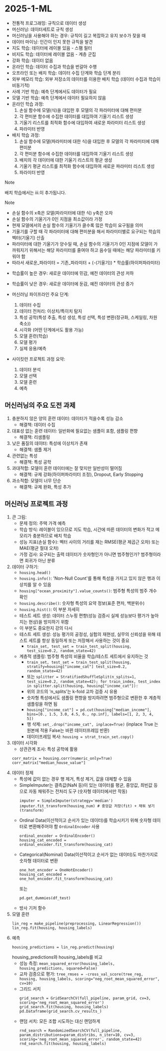 # 2025-1-ML

- 전통적 프로그래밍: 규칙으로 데이터 생성
- 머신러닝: 데이터세트로 규칙 생성
- 머신러닝을 사용해야 하는 경우: 규칙이 길고 복잡하고 유지 보수가 잦을 때
- 데이터 마이닝: 인간이 인지 못한 규칙을 발견
- 지도 학습: 데이터에 레이블 있음 - 스팸 필터
- 비지도 학습: 데이터에 레이블 없음 - 계층 군집
- 강화 학습: 데이터 없음
- 온라인 학습: 데이터 수집과 학습을 번갈아 수행
- 오프라인 또는 배치 학습: 데이터 수집 단계와 학습 단계 분리
- 외부 메모리 학습: 외부 저장소의 데이터를 이용한 배치 학습 (데이터 수집과 학습이 비동기적)
- 사례 기반 학습: 예측 단계에서도 데이터가 필요
- 모델 기반 학습: 예측 단계에서 데이터 필요하지 않음
- 온라인 학습 과정:
  1. 손실 함수에 모델(식)을 대입한 후 모델의 각 파라미터에 대해 편미분
  2. 각 편미분 함수에 수집한 데이터를 대입하여 기울기 리스트 생성
  3. 기울기 리스트를 최적화 함수에 대입하여 새로운 파라미터 리스트 생성
  4. 파라미터 반영
- 배치 학습 과정:
  1. 손실 함수에 모델(파라미터에 대한 식)을 대입한 후 모델의 각 파라미터에 대해 편미분
  2. 각 편미분 함수에 수집한 데이터를 대입하여 기울기 리스트 생성
  3. 배치의 각 데이터에 대한 기울기 리스트의 평균 생성
  4. 기울기 평균 리스트를 최적화 함수에 대입하여 새로운 파라미터 리스트 생성
  5. 파라미터 반영

> [!note]
> 배치 학습에서는 iii.이 추가됩니다.

> [!note] 
> - 손실 함수의 x축은 모델(파라미터에 대한 식) y축은 오차     
> - 손실 함수의 기울기가 0인 지점을 최소값이라 가정     
> - 현재 모델에서의 손실 함수의 기울기가 클수록 많은 학습이 요구됨을 의미    
> - 기울기를 구할 때 각 파라미터에 대해 편미분을 해서 파라미터별로 요구되는 학습의 벡터(기울기) 산출   
> - 파라미터에 대한 기울기가 양수일 때, 손실 함수의 기울기가 0인 지점에 모델이 가까워지기 위해서는 해당 파라미터를 줄여야 하고 음수일 때에는 해당 파라미터를 키워야 함   
> - 따라서 새로운_파라미터 = 기존_파라미터 + (-(기울기)) * 학습률(하이퍼파라미터)    


- 학습률이 높은 경우: 새로운 데이터에 민감, 예전 데이터의 관성 저하
- 학습률이 낮은 경우: 새로운 데이터에 둔감, 예전 데이터의 관성 증가


- 머신러닝 파이프라인 주요 단계:
  1. 데이터 수집
  2. 데이터 전처리: 이상치/특이치 탐지
  3. 특성 공학(특성 추출, 특성 생성, 특성 선택, 특성 변환(정규화, 스케일링, 차원 축소))
  5. 시각화 (어떤 단계에서도 활용 가능)
  6. 모델 훈련(학습)
  7. 모델 평가
  8. 실제 응용/예측

- 사이킷런 프로젝트 과정 요약:
  1. 데이터 분석
  2. 모델 선택
  3. 모델 훈련
  4. 예측

## 머신러닝의 주요 도전 과제
1. 충분하지 않은 양의 훈련 데이터: 데이터가 적을수록 성능 감소
   - 해결책: 데이터 수집
2. 대표성 없는 훈련 데이터: 일반화에 필요없는 샘플이 포함, 샘플링 편향
   - 해결책: 리샘플링
3. 낮은 품질의 데이터: 특성에 이상치가 존재
   - 해결책: 샘플 제거
4. 관련없는 특성
   - 해결책: 특성 공학
5. 과대적합: 모델이 훈련 데이터에는 잘 맞지만 일반성이 떨어짐
   - 해결책: 규제 강화(하이퍼파라미터 조정), Dropout, Early Stopping
6. 과소적합: 모델이 너무 단순
   - 해결책: 규제 완화, 특성 추가
  
## 머신러닝 프로젝트 과정
1. 큰 그림:
   - 문제 정의: 주택 가격 예측
   - 학습 방식: 레이블이 있으므로 지도 학습, 시간에 따른 데이터의 변화가 적고 메모리가 충분하므로 배치 학습
   - 성능 지표(손실 함수): 벡터 사이의 거리를 재는 RMSE(평균 제곱근 오차) 또는 MAE(평균 절대 오차)
   - 가정 검사: 요구되는 출력 데이터가 숫자형인가 아니면 범주형인가? 범주형이라면 회귀가 아닌 분류
2. 데이터 구하기:
   - `housing.head()`
   - `housing.info()`: 'Non-Null Count'를 통해 특성을 가지고 있지 않은 행과 이상치를 알 수 있음
   - `housing["ocean_proximity"].value_counts()`: 범주형 특성의 범주 개수 확인
   - `housing.describe()`: 숫자형 특성의 요약 정보(표준 편차, 백분위수)
   - `housing.hist()`: 이 부분 자세히
   - 테스트 세트 생성: 데이터 스누핑 편향(성능 검증시 실제 성능보다 평가가 높아지는 현상)을 방지하기 위함
   - 이 부분도 중요한지 강의 다시
   - 테스트 세트 생성: 성능 평가의 공정성, 실험의 재현성, 실무의 신뢰성을 위해 테스트 세트를 항상 동일하게 또는 저장해서 사용하는 것이 중요
     - `train_set, test_set = train_test_split(housing, test_size=0.2, random_state=42)`
    - 계층적 샘플링: 범주형 특성의 비율을 학습/테스트 세트에서 유지하는 것
      - `train_set, test_set = train_test_split(housing, stratify=housing["income_cat"] test_size=0.2, random_state=42)`
      - 또는 `splitter = StratifiedShuffleSplit(n_splits=1, test_size=0.2, random_state=42); for train_index, test_index in splitter.split(housing, housing["income_cat"]):`
      - 위의 코드의 'n_splits'는 k-fold 교차 검증 시 유용
      - 숫자형 특성에서도 샘플링 편향을 방지하려면 범주형으로 변환한 후 계층적 샘플링을 하면 됨
      - `housing["income_cat"] = pd.cut(housing["median_income"], bins=[0., 1.5, 3.0, 4.5, 6., np.inf], labels=[1, 2, 3, 4, 5])`
      - 행 삭제: `set_.drop("income_cat", inplace=True)` (inplace True 는 원본에 적용 False는 바뀐 데이터프레임 반환)
      - 데이터프레임 복사: `housing = strat_train_set.copy()`
3. 데이터 시각화
   - 상관관계 조사: 특성 공학에 활용
   ```
   corr_matrix = housing.corr(numeric_only=True)
   corr_matrix["median_house_value"]
   ```
4. 데이터 정제
   - 특성에 값이 없는 경우 행 제거, 특성 제거, 값을 대체할 수 있음
   - SimpleImputer는 결측값(NaN 등)이 있는 데이터를 평균, 중앙값, 최빈값 등으로 자동 채워주는 전처리 도구 (숫자형 데이터에서만 작동)
     ```
     imputer = SimpleImputer(strategy='median')
     imputer.fit_transform(housing_num) # 중앙값 저장(fit) + 채워 넣기(transform)
     ```
   - Ordinal Data(이산적이고 순서가 있는 데이터)를 학습시키기 위해 숫자형 데이터로 변환해주어야 함 `OrdinalEncoder` 사용
     ```
     ordinal_encoder = OrdinalEncoder()
     housing_cat_encoded = ordinal_encoder.fit_transform(housing_cat)
     ```
   - Categorical(Nominal) Data(이산적이고 순서가 없는 데이터)도 마찬가지로 숫자형 데이터로 변환
     ```
     one_hot_encoder = OneHotEncoder()
     housing_cat_encoded = one_hot_encoder.fit_transform(housing_cat)
     ```
     또는
     ```
     pd.get_dummies(df_test)
     ```
   - 방사 기저 함수
5. 모델 훈련
   ```
   lin_reg = make_pipeline(preprocessing, LinearRegression())
   lin_reg.fit(housing, housing_labels)
   ```
6. 예측
   ```
   housing_predictions = lin_reg.predict(housing)
   ```
   housing_predictions와 housing_labels를 비교
   - 성능 측정: `mean_squared_error(housing_labels, housing_predictions, squared=False)`
   - 교차 검증으로 평가: `tree_rmses = -cross_val_score(tree_reg, housing, housing_labels, scoring="neg_root_mean_squared_error", cv=10)`
   - 그리드 서치
     ```
     grid_search = GridSearchCV(full_pipeline, param_grid, cv=3, scoring='neg_root_mean_squared_error')
     grid_search.fit(housing, housing_labels)
     pd.Dataframe(grid_search.cv_results_)
     ```
   - 랜덤 서치: 모든 조합 시도하는 대신 랜덤하게
     ```
     rnd_search = RandomizedSearchCV(full_pipeline, param_distributions=param_distribs, n_iter=10, cv=3, scoring='neg_root_mean_squared_error', random_state=42)
     rnd_search.fit(housing, housing_labels)
     ```
